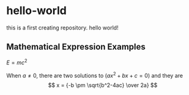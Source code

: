 # hello-world

this is a first creating repository.
hello world!

## Mathematical Expression Examples

$E=mc^2$

When $a \ne 0$, there are two solutions to $(ax^2 + bx + c = 0)$ and they are
$$ x = {-b \pm \sqrt{b^2-4ac} \over 2a} $$
